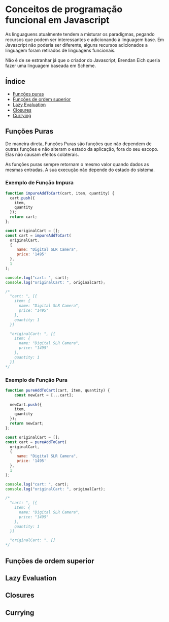 # Conceitos de programação funcional em Javascript

As linguaguens atualmente tendem a misturar os paradigmas, pegando recursos que podem ser interessantes e adicionando à linguagem base. Em Javascript não poderia ser diferente, alguns recursos adicionados a linguagem foram retirados de linguagens funcionais. 

Não é de se estranhar já que o criador do Javascript, Brendan Eich queria fazer uma linguagem baseada em Scheme. 

## Índice

- [Funções puras](#funções-puras)
- [Funções de ordem superior](#funções-de-ordem-superior)
- [Lazy Evaluation](#lazy-evaluation)
- [Closures](#closures)
- [Currying](#currying)

## Funções Puras

De maneira direta, Funções Puras são funções que não dependem de outras funções e não alteram o estado da aplicação, fora do seu escopo. Elas não causam efeitos colaterais.

As funções puras sempre retornam o mesmo valor quando dados as mesmas entradas. A sua execução não depende do estado do sistema.


### Exemplo de Função Impura
```javascript
function impureAddToCart(cart, item, quantity) {
  cart.push({
    item,
    quantity
  });
  return cart;
};

const originalCart = [];
const cart = impureAddToCart(
  originalCart,
  {
     name: "Digital SLR Camera",
     price: '1495'
  },
  1
);

console.log("cart: ", cart); 
console.log("originalCart: ", originalCart);

/*
  "cart: ", [{
    item: {
      name: "Digital SLR Camera",
      price: "1495"
    },
    quantity: 1
  }]

  "originalCart: ", [{
    item: {
      name: "Digital SLR Camera",
      price: "1495"
    },
    quantity: 1
  }]
*/
```

### Exemplo de Função Pura
```javascript
function pureAddToCart(cart, item, quantity) {
	const newCart = [...cart];
  
  newCart.push({
    item,
    quantity
  });
  return newCart;
};

const originalCart = [];
const cart = pureAddToCart(
  originalCart,
  {
     name: "Digital SLR Camera",
     price: '1495'
  },
  1
);

console.log("cart: ", cart);
console.log("originalCart: ", originalCart);

/*
  "cart: ", [{
    item: {
      name: "Digital SLR Camera",
      price: "1495"
    },
    quantity: 1
  }]

  "originalCart: ", []
*/
```

## Funções de ordem superior
## Lazy Evaluation
## Closures
## Currying

